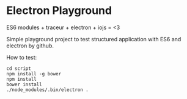 Electron Playground
===================

ES6 modules + traceur + electron + iojs = <3

Simple playground project to test structured application with ES6 and electron by github.

How to test:

	cd script
	npm install -g bower
	npm install
	bower install
	./node_modules/.bin/electron .
